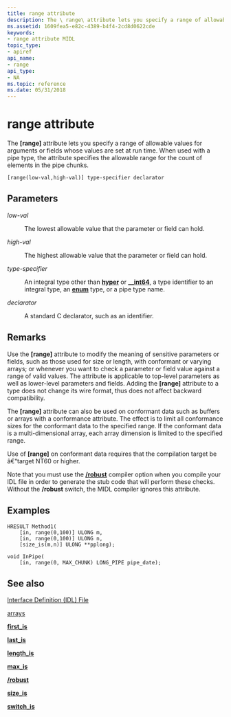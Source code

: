 ```yaml
---
title: range attribute
description: The \ range\ attribute lets you specify a range of allowable values for arguments or fields whose values are set at run time. When used with a pipe type, the attribute specifies the allowable range for the count of elements in the pipe chunks.
ms.assetid: 1609fea5-e82c-4389-b4f4-2cd8d0622cde
keywords:
- range attribute MIDL
topic_type:
- apiref
api_name:
- range
api_type:
- NA
ms.topic: reference
ms.date: 05/31/2018
---
```


# range attribute

The **\[range\]** attribute lets you specify a range of allowable values for arguments or fields whose values are set at run time. When used with a pipe type, the attribute specifies the allowable range for the count of elements in the pipe chunks.

``` syntax
[range(low-val,high-val)] type-specifier declarator
```

## Parameters

<dl> <dt>

*low-val* 
</dt> <dd>

The lowest allowable value that the parameter or field can hold.

</dd> <dt>

*high-val* 
</dt> <dd>

The highest allowable value that the parameter or field can hold.

</dd> <dt>

*type-specifier* 
</dt> <dd>

An integral type other than [**hyper**](hyper.md) or [**\_\_int64**](--int64.md), a type identifier to an integral type, an [**enum**](enum.md) type, or a pipe type name.

</dd> <dt>

*declarator* 
</dt> <dd>

A standard C declarator, such as an identifier.

</dd> </dl>

## Remarks

Use the **\[range\]** attribute to modify the meaning of sensitive parameters or fields, such as those used for size or length, with conformant or varying arrays; or whenever you want to check a parameter or field value against a range of valid values. The attribute is applicable to top-level parameters as well as lower-level parameters and fields. Adding the **\[range\]** attribute to a type does not change its wire format, thus does not affect backward compatibility.

The **\[range\]** attribute can also be used on conformant data such as buffers or arrays with a conformance attribute. The effect is to limit all conformance sizes for the conformant data to the specified range. If the conformant data is a multi-dimensional array, each array dimension is limited to the specified range.

Use of **\[range\]** on conformant data requires that the compilation target be â€“target NT60 or higher.

Note that you must use the [**/robust**](-robust.md) compiler option when you compile your IDL file in order to generate the stub code that will perform these checks. Without the **/robust** switch, the MIDL compiler ignores this attribute.

## Examples

``` syntax
HRESULT Method1(
    [in, range(0,100)] ULONG m,
    [in, range(0,100)] ULONG n,
    [size_is(m,n)] ULONG **pplong);

void InPipe(
    [in, range(0, MAX_CHUNK) LONG_PIPE pipe_date);
```

## See also

<dl> <dt>

[Interface Definition (IDL) File](interface-definition-idl-file.md)
</dt> <dt>

[arrays](https://docs.microsoft.com/windows/desktop/Rpc/arrays)
</dt> <dt>

[**first\_is**](first-is.md)
</dt> <dt>

[**last\_is**](last-is.md)
</dt> <dt>

[**length\_is**](length-is.md)
</dt> <dt>

[**max\_is**](max-is.md)
</dt> <dt>

[**/robust**](-robust.md)
</dt> <dt>

[**size\_is**](size-is.md)
</dt> <dt>

[**switch\_is**](switch-is.md)
</dt> </dl>

 

 




